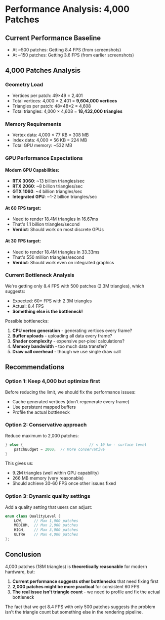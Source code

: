 # Performance Analysis: 4,000 Patches

## Current Performance Baseline
- At ~500 patches: Getting 8.4 FPS (from screenshots)
- At ~150 patches: Getting 3.6 FPS (from earlier screenshots)

## 4,000 Patches Analysis

### Geometry Load
- Vertices per patch: 49×49 = 2,401
- Total vertices: 4,000 × 2,401 = **9,604,000 vertices**
- Triangles per patch: 48×48×2 = 4,608
- Total triangles: 4,000 × 4,608 = **18,432,000 triangles**

### Memory Requirements
- Vertex data: 4,000 × 77 KB = 308 MB
- Index data: 4,000 × 56 KB = 224 MB
- Total GPU memory: ~532 MB

### GPU Performance Expectations

#### Modern GPU Capabilities:
- **RTX 3060**: ~13 billion triangles/sec
- **RTX 2060**: ~8 billion triangles/sec  
- **GTX 1060**: ~4 billion triangles/sec
- **Integrated GPU**: ~1-2 billion triangles/sec

#### At 60 FPS target:
- Need to render 18.4M triangles in 16.67ms
- That's 1.1 billion triangles/second
- **Verdict**: Should work on most discrete GPUs

#### At 30 FPS target:
- Need to render 18.4M triangles in 33.33ms
- That's 550 million triangles/second
- **Verdict**: Should work even on integrated graphics

### Current Bottleneck Analysis

We're getting only 8.4 FPS with 500 patches (2.3M triangles), which suggests:
- Expected: 60+ FPS with 2.3M triangles
- Actual: 8.4 FPS
- **Something else is the bottleneck!**

Possible bottlenecks:
1. **CPU vertex generation** - generating vertices every frame?
2. **Buffer uploads** - uploading all data every frame?
3. **Shader complexity** - expensive per-pixel calculations?
4. **Memory bandwidth** - too much data transfer?
5. **Draw call overhead** - though we use single draw call

## Recommendations

### Option 1: Keep 4,000 but optimize first
Before reducing the limit, we should fix the performance issues:
- Cache generated vertices (don't regenerate every frame)
- Use persistent mapped buffers
- Profile the actual bottleneck

### Option 2: Conservative approach
Reduce maximum to 2,000 patches:
```cpp
} else {                              // < 10 km - surface level
    patchBudget = 2000;  // More conservative
}
```
This gives us:
- 9.2M triangles (well within GPU capability)
- 266 MB memory (very reasonable)
- Should achieve 30-60 FPS once other issues fixed

### Option 3: Dynamic quality settings
Add a quality setting that users can adjust:
```cpp
enum class QualityLevel {
    LOW,     // Max 1,000 patches
    MEDIUM,  // Max 2,000 patches  
    HIGH,    // Max 3,000 patches
    ULTRA    // Max 4,000 patches
};
```

## Conclusion

4,000 patches (18M triangles) is **theoretically reasonable** for modern hardware, but:

1. **Current performance suggests other bottlenecks** that need fixing first
2. **2,000 patches might be more practical** for consistent 60 FPS
3. **The real issue isn't triangle count** - we need to profile and fix the actual bottleneck

The fact that we get 8.4 FPS with only 500 patches suggests the problem isn't the triangle count but something else in the rendering pipeline.